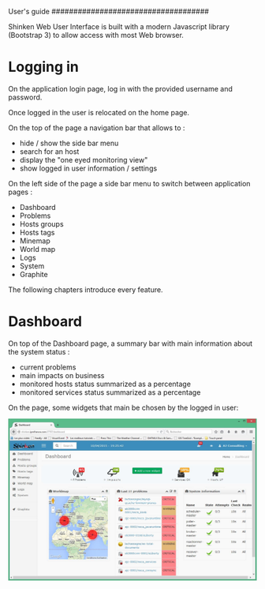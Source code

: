 User's guide
####################################

Shinken Web User Interface is built with a modern Javascript library (Bootstrap 3) to allow access with most Web browser.

Logging in
====================================

On the application login page, log in with the provided username and password.

Once logged in the user is relocated on the home page. 

On the top of the page a navigation bar that allows to :

- hide / show the side bar menu
- search for an host
- display the "one eyed monitoring view"
- show logged in user information / settings

On the left side of the page a side bar menu to switch between application pages : 
- Dashboard
- Problems
- Hosts groups
- Hosts tags
- Minemap
- World map
- Logs
- System
- Graphite

The following chapters introduce every feature.

Dashboard
====================================
On top of the Dashboard page, a summary bar with main information about the system status : 
- current problems 
- main impacts on business
- monitored hosts status summarized as a percentage
- monitored services status summarized as a percentage

On the page, some widgets that main be chosen by the logged in user:

![Dashboard page](./Capture01.JPG "Dashboard")

